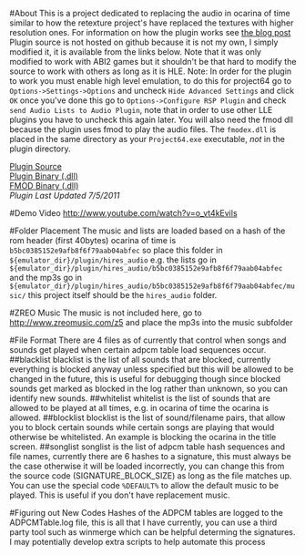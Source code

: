 #About
This is a project dedicated to replacing the audio in ocarina of time similar
to how the retexture project's have replaced the textures with higher resolution
ones. For information on how the plugin works see [the blog post](http://lowerboundofawesome.posterous.com/replacing-n64-rom-music-at-runtime)
Plugin source is not hosted on github because it is not my own, I simply modified
it, it is available from the links below. Note that it was only modified to work
with ABI2 games but it shouldn't be that hard to modify the source to work with
others as long as it is HLE. Note: In order for the plugin to work you must enable
high level emulation, to do this for project64 go to `Options->Settings->Options` and uncheck
`Hide Advanced Settings` and click `OK` once you've done this go to 
`Options->Configure RSP Plugin` and check `send Audio Lists to Audio Plugin`, note that
in order to use other LLE plugins you have to uncheck this again later. You will also
need the fmod dll because the plugin uses fmod to play the audio files. The `fmodex.dll`
is placed in the same directory as your `Project64.exe` executable, _not_ in the plugin
directory.

[Plugin Source](http://www.ameerayoub.com/n64/AziAudioSrc0551w_sound_replacement.zip)<br />
[Plugin Binary (.dll)](http://www.ameerayoub.com/n64/AziSndReplace.dll)<br />
[FMOD Binary (.dll)](http://www.ameerayoub.com/n64/fmodex.dll)<br />
*Plugin Last Updated 7/5/2011*

#Demo Video
http://www.youtube.com/watch?v=o_vt4kEvils

#Folder Placement
The music and lists are loaded based on a hash of the rom header (first 40bytes)
ocarina of time is `b5bc0385152e9afb8f6f79aab04abfec` so place this folder in
`${emulator_dir}/plugin/hires_audio` e.g. the lists go in
`${emulator_dir}/plugin/hires_audio/b5bc0385152e9afb8f6f79aab04abfec` and the mp3s
go in `${emulator_dir}/plugin/hires_audio/b5bc0385152e9afb8f6f79aab04abfec/music/`
this project itself should be the `hires_audio` folder.

#ZREO Music
The music is not included here, go to http://www.zreomusic.com/z5 and place the mp3s
into the music subfolder

#File Format
There are 4 files as of currently that control when songs and sounds get played
when certain adpcm table load sequences occur.
##blacklist
blacklist is the list of all sounds that are blocked, currently everything is 
blocked anyway unless specified but this will be allowed to be changed in the future,
this is useful for debugging though since blocked sounds get marked as blocked in the log
rather than unknown, so you can identify new sounds.
##whitelist
whitelist is the list of sounds that are allowed to be played at all times, e.g.
in ocarina of time the ocarina is allowed.
##blocklist
blocklist is the list of sound/filename pairs, that allow you to block certain sounds
while certain songs are playing that would otherwise be whitelisted. An example is 
blocking the ocarina in the title screen.
##songlist
songlist is the list of adpcm table hash sequences and file names, currently there are 6 hashes
to a signature, this must always be the case otherwise it will be loaded incorrectly, you can
change this from the source code (SIGNATURE_BLOCK_SIZE) as long as the file matches up. You can use
the special code `%DEFAULT%` to allow the default music to be played. This is useful if you don't
have replacement music.

#Figuring out New Codes
Hashes of the ADPCM tables are logged to the ADPCMTable.log file, this is all that
I have currently, you can use a third party tool such as winmerge which can be helpful determing
the signatures. I may potentially develop extra scripts to help automate this process
